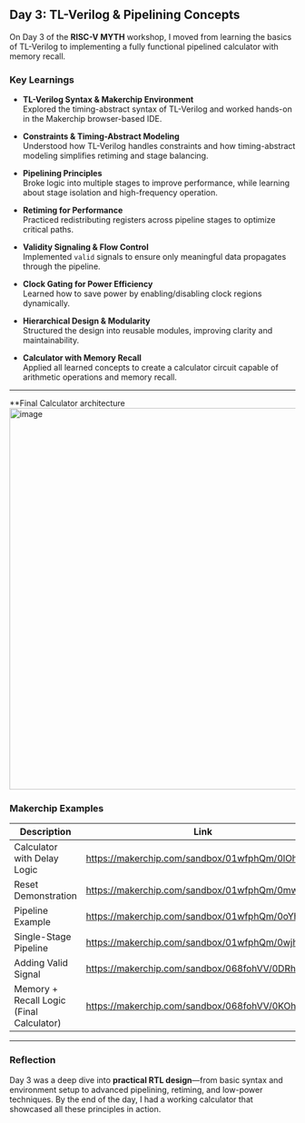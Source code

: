 ## Day 3: TL-Verilog & Pipelining Concepts

On Day 3 of the **RISC-V MYTH** workshop, I moved from learning the basics of TL-Verilog to implementing a fully functional pipelined calculator with memory recall.

### Key Learnings

- **TL-Verilog Syntax & Makerchip Environment**  
  Explored the timing-abstract syntax of TL-Verilog and worked hands-on in the Makerchip browser-based IDE.

- **Constraints & Timing-Abstract Modeling**  
  Understood how TL-Verilog handles constraints and how timing-abstract modeling simplifies retiming and stage balancing.

- **Pipelining Principles**  
  Broke logic into multiple stages to improve performance, while learning about stage isolation and high-frequency operation.

- **Retiming for Performance**  
  Practiced redistributing registers across pipeline stages to optimize critical paths.

- **Validity Signaling & Flow Control**  
  Implemented `valid` signals to ensure only meaningful data propagates through the pipeline.

- **Clock Gating for Power Efficiency**  
  Learned how to save power by enabling/disabling clock regions dynamically.

- **Hierarchical Design & Modularity**  
  Structured the design into reusable modules, improving clarity and maintainability.

- **Calculator with Memory Recall**  
  Applied all learned concepts to create a calculator circuit capable of arithmetic operations and memory recall.

---
**Final Calculator architecture
<img width="629" height="672" alt="image" src="https://github.com/user-attachments/assets/064c89f7-effd-4f4b-abc3-d293a4222e0a" />

### Makerchip Examples

| Description                              | Link 
|------------------------------------------|------------------------------------------------------------------------------
| Calculator with Delay Logic              | https://makerchip.com/sandbox/01wfphQm/0lOhow8
| Reset Demonstration                      | https://makerchip.com/sandbox/01wfphQm/0mwh5ox
| Pipeline Example                         | https://makerchip.com/sandbox/01wfphQm/0oYhXV0
| Single-Stage Pipeline                    | https://makerchip.com/sandbox/01wfphQm/0wjhLEw
| Adding Valid Signal                      | https://makerchip.com/sandbox/068fohVV/0DRhB7O
| Memory + Recall Logic (Final Calculator) | https://makerchip.com/sandbox/068fohVV/0KOhqQ9 

---

### Reflection

Day 3 was a deep dive into **practical RTL design**—from basic syntax and environment setup to advanced pipelining, retiming, and low-power techniques. By the end of the day, I had a working calculator that showcased all these principles in action.

